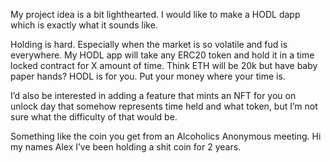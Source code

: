
My project idea is a bit lighthearted. I would like to make a HODL dapp which is exactly what it sounds like.

Holding is hard. Especially when the market is so volatile and fud is everywhere.
My HODL app will take any ERC20 token and hold it in a time locked contract for X amount of time.
Think ETH will be 20k but have baby paper hands? HODL is for you. Put your money where your time is.

I’d also be interested in adding a feature that mints an NFT for you on unlock day that somehow represents time held and what token, but I’m not sure what the difficulty of that would be.

Something like the coin you get from an Alcoholics Anonymous meeting.
Hi my names Alex I’ve been holding a shit coin for 2 years.
